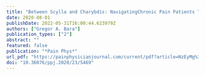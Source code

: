 ```yaml
---
title: "Between Scylla and Charybdis: NavigatingChronic Pain Patients Through the COVID-19 andthe Opioid Pandemic"
date: 2020-08-01
publishDate: 2022-05-31T16:00:44.623979Z
authors: ["Gregor A. Bara"]
publication_types: ["2"]
abstract: ""
featured: false
publication: "*Pain Phys*"
url_pdf: "https://painphysicianjournal.com/current/pdf?article=NzEyMg%3D%3D&journal=129"
doi: "10.36076/ppj.2020/23/S469"
---
```



